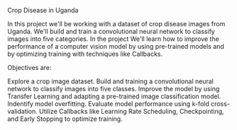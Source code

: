 Crop Disease in Uganda

In this project we'll be working with a dataset of crop disease images from Uganda. We'll build and train a convolutional neural network to classify images into five categories. In the project We'll learn how to improve the performance of a computer vision model by using pre-trained models and by optimizing training with techniques like Callbacks.

Objectives are: 

Explore a crop image dataset.
Build and training a convolutional neural network to classify images into five classes.
Improve the model by using Transfer Learning and adapting a pre-trained image classification model.
Indentify model overfitting.
Evaluate model performance using k-fold cross-validation.
Utilize Callbacks like Learning Rate Scheduling, Checkpointing, and Early Stopping to optimize training.
